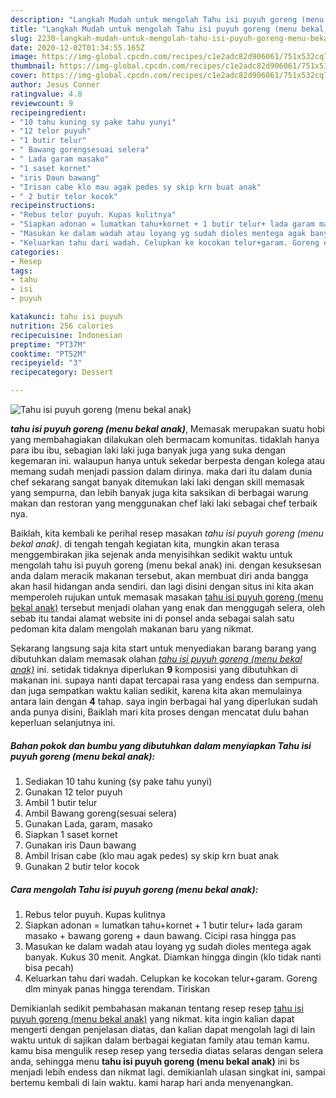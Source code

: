```yaml
---
description: "Langkah Mudah untuk mengolah Tahu isi puyuh goreng (menu bekal anak), Menggugah Selera"
title: "Langkah Mudah untuk mengolah Tahu isi puyuh goreng (menu bekal anak), Menggugah Selera"
slug: 2230-langkah-mudah-untuk-mengolah-tahu-isi-puyuh-goreng-menu-bekal-anak-menggugah-selera
date: 2020-12-02T01:34:55.165Z
image: https://img-global.cpcdn.com/recipes/c1e2adc82d906061/751x532cq70/tahu-isi-puyuh-goreng-menu-bekal-anak-foto-resep-utama.jpg
thumbnail: https://img-global.cpcdn.com/recipes/c1e2adc82d906061/751x532cq70/tahu-isi-puyuh-goreng-menu-bekal-anak-foto-resep-utama.jpg
cover: https://img-global.cpcdn.com/recipes/c1e2adc82d906061/751x532cq70/tahu-isi-puyuh-goreng-menu-bekal-anak-foto-resep-utama.jpg
author: Jesus Conner
ratingvalue: 4.8
reviewcount: 9
recipeingredient:
- "10 tahu kuning sy pake tahu yunyi"
- "12 telor puyuh"
- "1 butir telur"
- " Bawang gorengsesuai selera"
- " Lada garam masako"
- "1 saset kornet"
- "iris Daun bawang"
- "Irisan cabe klo mau agak pedes sy skip krn buat anak"
- " 2 butir telor kocok"
recipeinstructions:
- "Rebus telor puyuh. Kupas kulitnya"
- "Siapkan adonan = lumatkan tahu+kornet + 1 butir telur+ lada garam masako + bawang goreng + daun bawang. Cicipi rasa hingga pas"
- "Masukan ke dalam wadah atau loyang yg sudah dioles mentega agak banyak. Kukus 30 menit. Angkat. Diamkan hingga dingin (klo tidak nanti bisa pecah)"
- "Keluarkan tahu dari wadah. Celupkan ke kocokan telur+garam. Goreng dlm minyak panas hingga terendam. Tiriskan"
categories:
- Resep
tags:
- tahu
- isi
- puyuh

katakunci: tahu isi puyuh 
nutrition: 256 calories
recipecuisine: Indonesian
preptime: "PT37M"
cooktime: "PT52M"
recipeyield: "3"
recipecategory: Dessert

---
```



![Tahu isi puyuh goreng (menu bekal anak)](https://img-global.cpcdn.com/recipes/c1e2adc82d906061/751x532cq70/tahu-isi-puyuh-goreng-menu-bekal-anak-foto-resep-utama.jpg)

<b><i>tahu isi puyuh goreng (menu bekal anak)</i></b>, Memasak merupakan suatu hobi yang membahagiakan dilakukan oleh bermacam komunitas. tidaklah hanya para ibu ibu, sebagian laki laki juga banyak juga yang suka dengan kegemaran ini. walaupun hanya untuk sekedar berpesta dengan kolega atau memang sudah menjadi passion dalam dirinya. maka dari itu dalam dunia chef sekarang sangat banyak ditemukan laki laki dengan skill memasak yang sempurna, dan lebih banyak juga kita saksikan di berbagai warung makan dan restoran yang menggunakan chef laki laki sebagai chef terbaik nya.

Baiklah, kita kembali ke perihal resep masakan <i>tahu isi puyuh goreng (menu bekal anak)</i>. di tengah tengah kegiatan kita, mungkin akan terasa menggembirakan jika sejenak anda menyisihkan sedikit waktu untuk mengolah tahu isi puyuh goreng (menu bekal anak) ini. dengan kesuksesan anda dalam meracik makanan tersebut, akan membuat diri anda bangga akan hasil hidangan anda sendiri. dan lagi disini dengan situs ini kita akan memperoleh rujukan untuk memasak masakan <u>tahu isi puyuh goreng (menu bekal anak)</u> tersebut menjadi olahan yang enak dan menggugah selera, oleh sebab itu tandai alamat website ini di ponsel anda sebagai salah satu pedoman kita dalam mengolah makanan baru yang nikmat.




Sekarang langsung saja kita start untuk menyediakan barang barang yang dibutuhkan dalam memasak olahan <u><i>tahu isi puyuh goreng (menu bekal anak)</i></u> ini. setidak tidaknya diperlukan <b>9</b> komposisi yang dibutuhkan di makanan ini. supaya nanti dapat tercapai rasa yang endess dan sempurna. dan juga sempatkan waktu kalian sedikit, karena kita akan memulainya antara lain dengan <b>4</b> tahap. saya ingin berbagai hal yang diperlukan sudah anda punya disini, Baiklah mari kita proses dengan mencatat dulu bahan keperluan selanjutnya ini.

<!--inarticleads1-->

##### Bahan pokok dan bumbu yang dibutuhkan dalam menyiapkan Tahu isi puyuh goreng (menu bekal anak):

1. Sediakan 10 tahu kuning (sy pake tahu yunyi)
1. Gunakan 12 telor puyuh
1. Ambil 1 butir telur
1. Ambil  Bawang goreng(sesuai selera)
1. Gunakan  Lada, garam, masako
1. Siapkan 1 saset kornet
1. Gunakan iris Daun bawang
1. Ambil Irisan cabe (klo mau agak pedes) sy skip krn buat anak
1. Gunakan  2 butir telor kocok




<!--inarticleads2-->

##### Cara mengolah Tahu isi puyuh goreng (menu bekal anak):

1. Rebus telor puyuh. Kupas kulitnya
1. Siapkan adonan = lumatkan tahu+kornet + 1 butir telur+ lada garam masako + bawang goreng + daun bawang. Cicipi rasa hingga pas
1. Masukan ke dalam wadah atau loyang yg sudah dioles mentega agak banyak. Kukus 30 menit. Angkat. Diamkan hingga dingin (klo tidak nanti bisa pecah)
1. Keluarkan tahu dari wadah. Celupkan ke kocokan telur+garam. Goreng dlm minyak panas hingga terendam. Tiriskan




Demikianlah sedikit pembahasan makanan tentang resep resep <u>tahu isi puyuh goreng (menu bekal anak)</u> yang nikmat. kita ingin kalian dapat mengerti dengan penjelasan diatas, dan kalian dapat mengolah lagi di lain waktu untuk di sajikan dalam berbagai kegiatan family atau teman kamu. kamu bisa mengulik resep resep yang tersedia diatas selaras dengan selera anda, sehingga menu <b>tahu isi puyuh goreng (menu bekal anak)</b> ini bs menjadi lebih endess dan nikmat lagi. demikianlah ulasan singkat ini, sampai bertemu kembali di lain waktu. kami harap hari anda menyenangkan.
